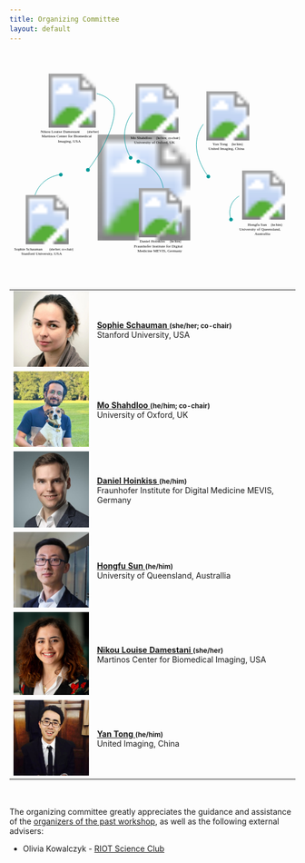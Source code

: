 ```yaml
--- 
title: Organizing Committee
layout: default
--- 
```


<div id="committee_svg">
<svg width="1000" height="800">
<?xml version="1.0" encoding="utf-8"?>
<!-- Generator: Adobe Illustrator 23.1.1, SVG Export Plug-In . SVG Version: 6.00 Build 0)  -->
<svg version="1.1" id="Layer_1" xmlns="http://www.w3.org/2000/svg" xmlns:xlink="http://www.w3.org/1999/xlink" x="0px" y="0px"
     viewBox="0 0 875.1 692.8" style="enable-background:new 0 0 875.1 692.8;" xml:space="preserve">
<style type="text/css">
    .st0{fill:none;}
    .st1{font-family:'Arial-BoldMT';}
    .st2{font-size:12px;}
    .st3{font-size:10px;}
    .st4{fill:none;stroke:#009999;stroke-width:1.5;stroke-miterlimit:10;}
    .st5{fill:#009999;}
</style>
<image style="overflow:visible;" width="1886" height="1018" xlink:href="/images/committee/worlddot.png"  transform="matrix(0.3181 0 0 0.3181 111.494 251.5771)">
</image>
<a xlink:href="https://moshahdloo.com/" >
    <rect x="366.4" y="255.5" class="st0" width="170.1" height="28.4"/>
    <text transform="matrix(1 0 0 1 370.1592 265.5067)" class="st1 st2">Mo Shahdloo </text>
    <text transform="matrix(1 0 0 1 448.8192 265.5067)" class="st1 st3">(he/him; co-chair)</text>
    <text transform="matrix(1 0 0 1 381.7592 279.9067)" class="st1 st2">University of Oxford, UK</text>
</a>
<a xlink:href="https://sophieschau.github.io/" >
    <rect x="5.9" y="597" class="st0" width="170.1" height="28.3"/>
    <text transform="matrix(1 0 0 1 14.4904 605.5742)" class="st1 st2">Sophie Schauman </text>
    <text transform="matrix(1 0 0 1 121.8504 605.5742)" class="st1 st3">(she/her; co-chair)</text>
    <text transform="matrix(1 0 0 1 35.9125 619.9746)" class="st1 st2">Stanford University, USA</text>
</a>
<a xlink:href="https://twitter.com/nikou_ld?lang=en-GB" >
    <rect x="95.1" y="236.1" class="st0" width="186" height="43.8"/>
    <text transform="matrix(1 0 0 1 95.0501 246.3567)" class="st1 st2">Nikou Louise Damestani </text>
    <text transform="matrix(1 0 0 1 237.7501 246.3567)" class="st1 st3">(she/her)</text>
    <text transform="matrix(1 0 0 1 97.8849 260.7567)" class="st1 st2">Martinos Center for Biomedical </text>
    <text transform="matrix(1 0 0 1 147.8949 275.1567)" class="st1 st2">Imaging, USA</text>
</a>
<a xlink:href="https://www.mevis.fraunhofer.de/en/employees/daniel-hoinkiss.html" >
    <rect x="371.6" y="568.9" class="st0" width="179.7" height="42.2"/>
    <text transform="matrix(1 0 0 1 397.8994 582.002)" class="st1 st2">Daniel Hoinkiss </text>
    <text transform="matrix(1 0 0 1 490.5994 582.002)" class="st1 st3">(he/him)</text>
    <text transform="matrix(1 0 0 1 380.725 596.9153)" class="st1 st2">Fraunhofer Institute for Digital </text>
    <text transform="matrix(1 0 0 1 391.695 611.3152)" class="st1 st2">Medicine MEVIS, Germany</text>
</a>
<a xlink:href="https://researchers.uq.edu.au/researcher/24057" >
    <rect x="687.5" y="522.3" class="st0" width="179.7" height="42.2"/>
    <text transform="matrix(1 0 0 1 728.8243 530.9299)" class="st1 st2">Hongfu Sun </text>
    <text transform="matrix(1 0 0 1 800.1243 530.9299)" class="st1 st3">(he/him)</text>
    <text transform="matrix(1 0 0 1 703.343 545.3298)" class="st1 st2">University of Queensland, </text>
    <text transform="matrix(1 0 0 1 750.023 559.7299)" class="st1 st2">Australlia</text>
</a>
<a xlink:href="https://www.linkedin.com/in/yan-tong-6b20ba141/" >
    <rect x="582" y="275.2" class="st0" width="179.7" height="28.6"/>
    <text transform="matrix(1 0 0 1 621.6711 283.9087)" class="st1 st2">Yan Tong </text>
    <text transform="matrix(1 0 0 1 679.6711 283.9087)" class="st1 st3">(he/him)</text>
    <text transform="matrix(1 0 0 1 608.4628 298.1247)" class="st1 st2">United Imaging, China</text>
</a>
<image style="overflow:visible;enable-background:new    ;" width="500" height="500" xlink:href="/images/committee/mo.jpg"  transform="matrix(0.3007 0 0 0.3007 376.275 96.0069)">
</image>
<g>
    <g>
        <path class="st4" d="M370.8,322.9c-5.9-9.8-25.9-46.2-16.3-91.3c4.7-21.7,14.5-37.6,21.7-47.2"/>
        <g>
            <path class="st5" d="M375.9,320.4c1.2,2.9-0.1,6.2-3,7.4s-6.2-0.1-7.4-3c-1.2-2.9,0.1-6.2,3-7.4S374.7,317.5,375.9,320.4z"/>
        </g>
    </g>
</g>
<g>
    <g>
        <path class="st4" d="M393.8,333.8c9.3,2.4,41.7,11.9,62.1,43.3c9.4,14.5,13.1,28.8,14.6,38.4"/>
        <g>
            <path class="st5" d="M392.3,339.3c-3-1-4.6-4.1-3.6-7.1s4.1-4.6,7.1-3.6s4.6,4.1,3.6,7.1C398.5,338.6,395.3,340.2,392.3,339.3z"
                />
        </g>
    </g>
</g>
<image style="overflow:visible;enable-background:new    ;" width="500" height="549" xlink:href="/images/committee/nikou.jpg"  transform="matrix(0.3006 0 0 0.3006 116.7263 65.3852)">
</image>
<g>
    <g>
        <path class="st4" d="M239.8,359.9c33.6-43.2,52.7-82.7,63.7-109.9c25.6-63.5,16.6-84,12.5-91.3c-11.9-21.5-36.6-29.4-49.2-32.4"/>
        <g>
            <ellipse class="st5" cx="239.9" cy="359.7" rx="5.6" ry="5.6"/>
        </g>
    </g>
</g>
<image style="overflow:visible;enable-background:new    ;" width="500" height="500" xlink:href="/images/committee/sophie.jpg"  transform="matrix(0.301 0 0 0.301 40.0288 436.6039)">
</image>
<g>
    <g>
        <path class="st4" d="M157,373.9c-9.2,1.1-38.8,6-60.9,31.2c-10,11.4-15.2,23.2-18,31.5"/>
        <g>
            <path class="st5" d="M158.4,368.9c3,0.8,4.8,3.9,4,6.9s-3.9,4.8-6.9,4s-4.8-3.9-4-6.9S155.4,368.1,158.4,368.9z"/>
        </g>
    </g>
</g>
<image style="overflow:visible;enable-background:new    ;" width="203" height="203" xlink:href="/images/committee/hongfu.jpg"  transform="matrix(0.7395 0 0 0.7395 702.36 361.65)">
</image>
<g>
    <g>
        <path class="st4" d="M678,511.9c-1.5-3.9-9.4-25.9,2.1-48.4c6.8-13.4,17.3-20.6,22.4-23.6"/>
        <g>
            <path class="st5" d="M683.6,512.2c-0.5,3.1-3.3,5.2-6.4,4.8s-5.2-3.3-4.8-6.4c0.5-3.1,3.3-5.2,6.4-4.8
                C681.9,506.2,684,509.1,683.6,512.2z"/>
        </g>
    </g>
</g>
<image style="overflow:visible;enable-background:new    ;" width="960" height="960" xlink:href="/images/committee/yan.jpg"  transform="matrix(0.1566 0 0 0.1566 593.037 119.3728)">
</image>
<g>
    <g>
        <path class="st4" d="M609.7,381.7c-7.1-9.1-53.4-70-32.4-132.1c3-8.8,7.7-19.1,15.8-29.7"/>
        <g>
            <path class="st5" d="M614,380.6c-0.2,3.1-2.9,5.5-6,5.2s-5.5-2.9-5.2-6c0.2-3.1,2.9-5.5,6-5.2C611.9,374.8,614.3,377.5,614,380.6
                z"/>
        </g>
    </g>
</g>
<image style="overflow:visible;enable-background:new    ;" width="400" height="400" xlink:href="/images/committee/daniel.jpg"  transform="matrix(0.3762 0 0 0.3762 386.21 415.5112)">
</image>
</svg>
</svg>
</div>

<div id="committee_table">
<table style="width:100%">
<tbody>
<tr>
    <td><img src="/images/committee/sophie.jpg" width=150px></td>
    <td><strong><a href="https://sophieschau.github.io">Sophie Schauman <a style="font-size: smaller;">(she/her; co-chair)</a></a></strong><br> Stanford University, USA</td>
</tr>
<tr>
<td><img src="/images/committee/mo.jpg" width=150px></td>
<td><strong><a href="https://moshahdloo.com">Mo Shahdloo <a style="font-size: smaller;">(he/him; co-chair)</a></a></strong><br> University of Oxford, UK</td>
</tr>
<tr>
    <td><img src="/images/committee/daniel.jpg" width=150px></td>
    <td><strong><a href="https://www.mevis.fraunhofer.de/en/employees/daniel-hoinkiss.html">Daniel Hoinkiss <a style="font-size: smaller;">(he/him)</a></a></strong><br> Fraunhofer Institute for Digital Medicine MEVIS, Germany</td>
</tr>
<tr>
    <td><img src="/images/committee/hongfu.jpg" width=150px></td>
    <td><strong><a href="https://researchers.uq.edu.au/researcher/24057">Hongfu Sun <a style="font-size: smaller;">(he/him)</a></a></strong><br> University of Queensland, Australlia</td>
</tr>
<tr>
    <td><img src="/images/committee/nikou.jpg" width=150px></td>
    <td><strong><a href="https://twitter.com/nikou_ld?lang=en-GB">Nikou Louise Damestani <a style="font-size: smaller;">(she/her)</a></a></strong><br> Martinos Center for Biomedical Imaging, USA</td>
</tr>
<tr>
    <td><img src="/images/committee/yan.jpg" width=150px></td>
    <td><strong><a href="https://www.linkedin.com/in/yan-tong-6b20ba141/">Yan Tong <a style="font-size: smaller;">(he/him)</a></a></strong><br> United Imaging, China</td>

</tr>
</tbody>
</table>
</div>

<p>
 <br><br>
 The organizing committee greatly appreciates the guidance and assistance of the <a href="/21m/committee">organizers of the past workshop</a>, as well as the following external advisers:
<ul>
 <li> Olivia Kowalczyk - <a href="https://www.kcl.ac.uk/events/series/riot-science-club" style="text-decoration: underline;">RIOT Science Club</a></li>
</ul> 
</p>
